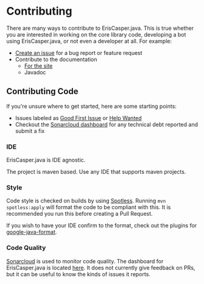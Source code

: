 # Contributing

There are many ways to contribute to ErisCasper.java.
This is true whether you are interested in working on the core library code, developing a bot using ErisCasper.java,
or not even a developer at all.
For example:

 * [Create an issue](https://github.com/princesslana/ErisCasper.java/issues/new) for a bug report or feature request
 * Contribute to the documentation
   - [For the site](https://github.com/princesslana/ErisCasper.java/tree/master/src/site)
   - Javadoc 
 
## Contributing Code

If you're unsure where to get started, here are some starting points:

  * Issues labeled as
    [Good First Issue](https://github.com/princesslana/ErisCasper.java/issues?q=is%3Aopen+is%3Aissue+label%3A%22good+first+issue%22)
    or [Help Wanted](https://github.com/princesslana/ErisCasper.java/issues?q=is%3Aopen+is%3Aissue+label%3A%22good+first+issue%22+label%3A%22help+wanted%22)
  * Checkout the [Sonarcloud dashboard](https://sonarcloud.io/dashboard?id=com.github.princesslana%3AErisCasper.java)
    for any technical debt reported and submit a fix
  
### IDE

ErisCasper.java is IDE agnostic.

The project is maven based. Use any IDE that supports maven projects.

### Style

Code style is checked on builds by using [Spotless](https://github.com/diffplug/spotless).
Running `mvn spotless:apply` will format the code to be compliant with this.
It is recommended you run this before creating a Pull Request.

If you wish to have your IDE confirm to the format, check out the plugins for
[google-java-format](https://github.com/google/google-java-format).
 
### Code Quality

[Sonarcloud](https://sonarcloud.io) is used to monitor code quality.
The dashboard for ErisCasper.java is located
[here](https://sonarcloud.io/dashboard?id=com.github.princesslana%3AErisCasper.java).
It does not currently give feedback on PRs, but it can be useful to know the kinds of issues it reports.


